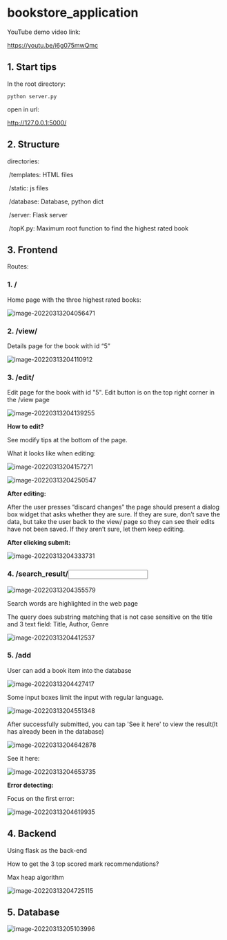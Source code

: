 # bookstore_application

YouTube demo video link:

https://youtu.be/i6g075mwQmc

## 1. Start tips

In the root directory:

`python server.py`

open in url:

http://127.0.0.1:5000/

## 2. Structure

directories: 

​	/templates: HTML files

​	/static: js files

​	/database: Database, python dict

​	/server: Flask server

​	/topK.py: Maximum root function to find the highest rated book

## 3. Frontend

Routes: 

### 1. /

Home page with the three highest rated books:

![image-20220313204056471](README.assets/image-20220313204056471.png)

### 2. /view/<id>

Details page for the book with id “5”

![image-20220313204110912](README.assets/image-20220313204110912.png)

### 3. /edit/<id>

Edit page for the book with id "5". Edit button is on the top right corner in the /view page

![image-20220313204139255](README.assets/image-20220313204139255.png)

**How to edit?**

See modify tips at the bottom of the page.

What it looks like when editing:

![image-20220313204157271](README.assets/image-20220313204157271.png)

![image-20220313204250547](README.assets/image-20220313204250547.png)

**After editing:**

After the user presses “discard changes” the page should present a dialog box widget that asks whether they are sure. If they are sure, don’t save the data, but take the user back to the view/<id> page so they can see their edits have not been saved. If they aren’t sure, let them keep editing.

**After clicking submit:**

![image-20220313204333731](README.assets/image-20220313204333731.png)

### 4. /search_result/<input>

![image-20220313204355579](README.assets/image-20220313204355579.png)

Search words are highlighted in the web page

The query does substring matching that is not case sensitive on the title and 3 text field: Title, Author, Genre

![image-20220313204412537](README.assets/image-20220313204412537.png)



### 5. /add

User can add a book item into the database

![image-20220313204427417](README.assets/image-20220313204427417.png)

Some input boxes limit the input with regular language.

![image-20220313204551348](README.assets/image-20220313204551348.png)

After successfully submitted, you can tap 'See it here' to view the result(It has already been in the database)

![image-20220313204642878](README.assets/image-20220313204642878.png)

See it here:

![image-20220313204653735](README.assets/image-20220313204653735.png)

**Error detecting:**

Focus on the first error:

![image-20220313204619935](README.assets/image-20220313204619935.png)

## 4. Backend

Using flask as the back-end

How to get the 3 top scored mark recommendations?

Max heap algorithm

![image-20220313204725115](README.assets/image-20220313204725115.png)

## 5. Database

![image-20220313205103996](README.assets/image-20220313205103996.png)